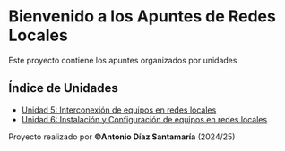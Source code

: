 # Bienvenido a los Apuntes de Redes Locales

Este proyecto contiene los apuntes organizados por unidades


## Índice de Unidades
- [Unidad 5: Interconexión de equipos en redes locales](u05/05-01.md)
- [Unidad 6: Instalación y Configuración de equipos en redes locales](u06/06-01.md)
  

  
Proyecto realizado por **&copy;Antonio Díaz Santamaría** (2024/25)

